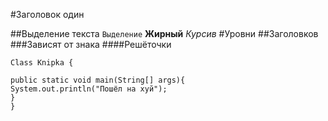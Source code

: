 #Заголовок один

##Выделение текста
`Выделение`
**Жирный** _Курсив_
#Уровни
##Заголовков
###Зависят от знака
####Решёточки

```
Class Knipka {

public static void main(String[] args){
System.out.println("Пошёл на хуй");
}
}
```